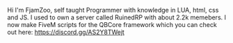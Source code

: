Hi I'm FjamZoo, self taught Programmer with knowledge in LUA, html, css and JS.
I used to own a server called RuinedRP with about 2.2k memebers.
I now make FiveM scripts for the QBCore framework which you can check out here: https://discord.gg/AS2Y8TWejt

